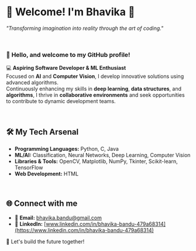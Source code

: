 # 🌟 **Welcome! I'm Bhavika** 🌟  

_"Transforming imagination into reality through the art of coding."_  

<br>

### 👋 **Hello, and welcome to my GitHub profile!**  

💻 **Aspiring Software Developer & ML Enthusiast**  
Focused on **AI** and **Computer Vision**, I develop innovative solutions using advanced algorithms.  
Continuously enhancing my skills in **deep learning**, **data structures**, and **algorithms**, I thrive in **collaborative environments** and seek opportunities to contribute to dynamic development teams.  

<br>

## 🛠️ My Tech Arsenal  
- **Programming Languages:** Python, C, Java  
- **ML/AI:** Classification, Neural Networks, Deep Learning, Computer Vision  
- **Libraries & Tools:** OpenCV, Matplotlib, NumPy, Tkinter, Scikit-learn, TensorFlow  
- **Web Development:** HTML   

<br>

## 🌐 Connect with me  
- 📧 **Email:** [bhavika.bandu@gmail.com](mailto:bhavika.bandu@gmail.com)  
- 🔗 **LinkedIn:** [www.linkedin.com/in/bhavika-bandu-479a68314](https://www.linkedin.com/in/bhavika-bandu-479a68314)

  
🚀 Let's build the future together!  
